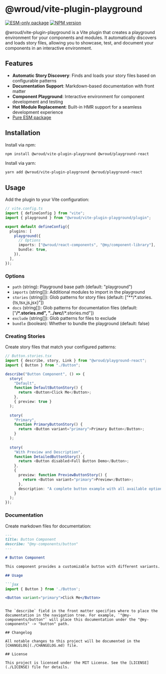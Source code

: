 # @wroud/vite-plugin-playground

[![ESM-only package][package]][esm-info-url]
[![NPM version][npm]][npm-url]

[package]: https://img.shields.io/badge/package-ESM--only-ffe536.svg
[esm-info-url]: https://gist.github.com/sindresorhus/a39789f98801d908bbc7ff3ecc99d99c
[npm]: https://img.shields.io/npm/v/@wroud/vite-plugin-playground.svg
[npm-url]: https://npmjs.com/package/@wroud/vite-plugin-playground

@wroud/vite-plugin-playground is a Vite plugin that creates a playground environment for your components and modules. It automatically discovers and loads story files, allowing you to showcase, test, and document your components in an interactive environment.

## Features

- **Automatic Story Discovery**: Finds and loads your story files based on configurable patterns
- **Documentation Support**: Markdown-based documentation with front matter
- **Component Playground**: Interactive environment for component development and testing
- **Hot Module Replacement**: Built-in HMR support for a seamless development experience
- [Pure ESM package][esm-info-url]

## Installation

Install via npm:

```sh
npm install @wroud/vite-plugin-playground @wroud/playground-react
```

Install via yarn:

```sh
yarn add @wroud/vite-plugin-playground @wroud/playground-react
```

## Usage

Add the plugin to your Vite configuration:

```ts
// vite.config.ts
import { defineConfig } from "vite";
import { playground } from "@wroud/vite-plugin-playground/plugin";

export default defineConfig({
  plugins: [
    playground({
      // Options
      imports: ["@wroud/react-components", "@my/component-library"],
      bundle: true,
    }),
  ],
});
```

### Options

- `path` (string): Playground base path (default: "playground")
- `imports` (string[]): Additional modules to import in the playground
- `stories` (string[]): Glob patterns for story files (default: ["**/*.stories.{ts,tsx,js,jsx}"])
- `docs` (string[]): Glob patterns for documentation files (default: ["**/*.stories.md", "../src/**/*.stories.md"])
- `exclude` (string[]): Glob patterns for files to exclude
- `bundle` (boolean): Whether to bundle the playground (default: false)

### Creating Stories

Create story files that match your configured patterns:

```ts
// Button.stories.tsx
import { describe, story, Link } from "@wroud/playground-react";
import { Button } from "./Button";

describe("Button Component", () => {
  story(
    "Default",
    function DefaultButtonStory() {
      return <Button>Click Me</Button>;
    },
    { preview: true }
  );
  
  story(
    "Primary",
    function PrimaryButtonStory() {
      return <Button variant="primary">Primary Button</Button>;
    }
  );
  
  story(
    "With Preview and Description",
    function DetailedButtonStory() {
      return <Button disabled>Full Button Demo</Button>;
    },
    {
      preview: function PreviewButtonStory() {
        return <Button variant="primary">Preview</Button>;
      },
      description: "A complete button example with all available options"
    }
  );
});
```

### Documentation

Create markdown files for documentation:

```md
---
title: Button Component
describe: "@my-components/button"
---

# Button Component

This component provides a customizable button with different variants.

## Usage

```jsx
import { Button } from './Button';

<Button variant="primary">Click Me</Button>
```
```

The `describe` field in the front matter specifies where to place the documentation in the navigation tree. For example, `"@my-components/button"` will place this documentation under the "@my-components" -> "button" path.

## Changelog

All notable changes to this project will be documented in the [CHANGELOG](./CHANGELOG.md) file.

## License

This project is licensed under the MIT License. See the [LICENSE](./LICENSE) file for details.
